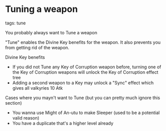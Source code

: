 # Tuning a weapon
tags: tune

You probably always want to Tune a weapon

"Tune" enables the Divine Key benefits for the weapon. It also prevents you from getting rid of the weapon.

Divine Key benefits
- If you did not Tune any Key of Corruption weapon before, turning one of the Key of Corruption weapons will unlock the Key of Corruption effect tree
- Adding a second weapon to a Key may unlock a "Sync" effect which gives all valkyries 10 Atk

Cases where you mayn't want to Tune (but you can pretty much ignore this section)
- You wanna use Might of An-utu to make Sleeper (used to be a potential valid reason)
- You have a duplicate that's a higher level already